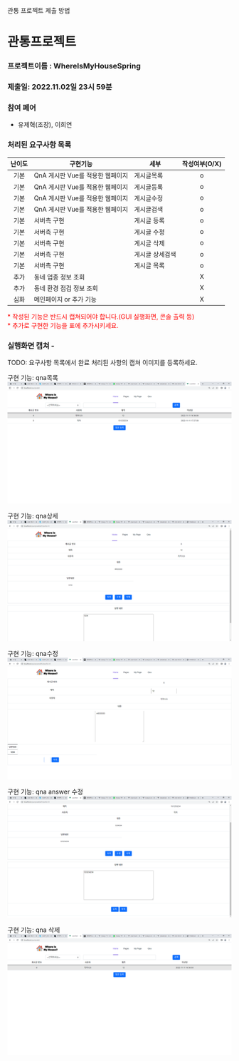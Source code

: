 관통 프로젝트 제출 방법

# 관통프로젝트
### 프로젝트이름 : WhereIsMyHouseSpring
### 제출일: 2022.11.02일 23시 59분

### 참여 페어
- 유제혁(조장), 이희연
### 처리된 요구사항 목록
|난이도|구현기능|세부|작성여부(O/X)|
|:---:|---|---|:---:|
|기본|QnA 게시판 Vue를 적용한 웹페이지|게시글목록|o|
|기본|QnA 게시판 Vue를 적용한 웹페이지|게시글등록|o|
|기본|QnA 게시판 Vue를 적용한 웹페이지|게시글수정|o|
|기본|QnA 게시판 Vue를 적용한 웹페이지|게시글검색|o|
|기본|서버측 구현|게시글 등록|o|
|기본|서버측 구현|게시글 수정|o|
|기본|서버측 구현|게시글 삭제|o|
|기본|서버측 구현|게시글 상세검색|o|
|기본|서버측 구현|게시글 목록|o|
|추가|동네 업종 정보 조회||X|
|추가|동네 환경 점검 정보 조회||X|
|심화|메인페이지 or 추가 기능||X|

<span style="color:red">
* 작성된 기능은 반드시 캡쳐되어야 합니다.(GUI 실행화면, 콘솔 출력 등)<br>
* 추가로 구현한 기능을 표에 추가시키세요.
</span>

### 실행화면 캡쳐 - 
TODO: 요구사항 목록에서 완료 처리된 사항의 캡쳐 이미지를 등록하세요.

구현 기능: qna목록
![실행화면캡쳐](./cap/캡처1.png)


구현 기능: qna상세
![실행화면캡쳐](./cap/캡처2.png)

구현 기능: qna수정
![실행화면캡쳐](./cap/캡처3.png)

구현 기능: qna answer 수정
![실행화면캡쳐](./cap/캡처4.png)

구현 기능: qna 삭제
![실행화면캡쳐](./cap/캡처5.png)
